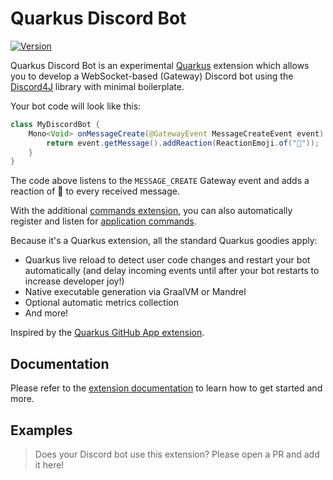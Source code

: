 # Quarkus Discord Bot

[![Version](https://img.shields.io/maven-central/v/io.quarkiverse.discord-bot/quarkus-discord-bot?logo=apache-maven&style=flat-square)](https://search.maven.org/artifact/io.quarkiverse.discord-bot/quarkus-discord-bot)

Quarkus Discord Bot is an experimental [Quarkus](https://quarkus.io) extension which allows you to develop a WebSocket-based (Gateway) Discord bot using the [Discord4J](https://github.com/Discord4J/Discord4J) library with minimal boilerplate.

Your bot code will look like this:
```java
class MyDiscordBot {
    Mono<Void> onMessageCreate(@GatewayEvent MessageCreateEvent event) {
        return event.getMessage().addReaction(ReactionEmoji.of("🤖"));
    }
}
```

The code above listens to the `MESSAGE_CREATE` Gateway event and adds a reaction of 🤖 to every received message.

With the additional [commands extension](https://quarkiverse.github.io/quarkiverse-docs/quarkus-discord-bot/dev/commands.html), you can also automatically register and listen for [application commands](https://discord.com/developers/docs/interactions/application-commands).

Because it's a Quarkus extension, all the standard Quarkus goodies apply:
* Quarkus live reload to detect user code changes and restart your bot automatically (and delay incoming events until after your bot restarts to increase developer joy!)
* Native executable generation via GraalVM or Mandrel
* Optional automatic metrics collection
* And more!

Inspired by the [Quarkus GitHub App extension](https://github.com/quarkiverse/quarkus-github-app).

## Documentation
Please refer to the [extension documentation](https://quarkiverse.github.io/quarkiverse-docs/quarkus-discord-bot/dev/index.html) to learn how to get started and more.

## Examples
> Does your Discord bot use this extension? Please open a PR and add it here!